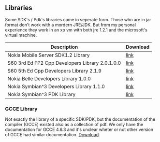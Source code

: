 ## Libraries

Some SDK's / Pdk's libraries came in seperate form. Those who are in jar format don't work with a mordern JRE/JDK. But from my personal experience they work in an xp vm with both jre 1.2.1 and the microsoft's virtual machine.

| Description   | Download |
|-----------|----------|
| Nokia Mobile Server SDK1.2 Library | [link](https://mega.nz/#!vpN3BaZQ!_M3hiFYEbmU6LoJug3bJrwwUOg8FnuTOp7PgtIex_fA) |
| S60 3rd Ed FP2 Cpp Developers Library 2.0.1.0.0 | [link](https://mega.nz/#!S4VVTLaY!z8EpNqMveiQEZijmDiWsuldAk4_JROde5MA1N65jTFk) |
| S60 5th Ed Cpp Developers Library 2.1.9 | [link](https://mega.nz/#!m8VSFZaA!UNB-ovsxl3xxXbO9NCtY452VLZx6g2MXWAp9xGx0WcQ) |
| Nokia Belle Developers Library 1.0.0 | [link](https://mega.nz/#!LxckHByK!hyxFYavp2kf4bxgQtAAAe0MB77ci7a2JahhYs8UYSqk) |
| Nokia Symbian^3 Developers Library 1.1.0 | [link](https://mega.nz/#!u4kVlbRA!eBIWvQS4fnITfdcaVM_OJOf2-e9Zu19jDPdQlkzJNGc) |
| Nokia Symbian^3 PDK Library | [link](https://mega.nz/#!S10mwZwS!JcwmQ8W_a4gqXGa-VHLryJdp26UCOpZKD6iX-0UgZgE) |


### GCCE Library

Not exactly the library of a specific SDK/PDK, but the documentation of the compiler (GCCE) existed also as a collection of pdf. We only have the documentation for GCCE 4.6.3 and it's unclear wheter or not other version of GCCE had similar documentation. [Download](https://mega.nz/#F!SpkVSSqB!ZLhZ8KKJKHXg-u2BsWpqYQ).
